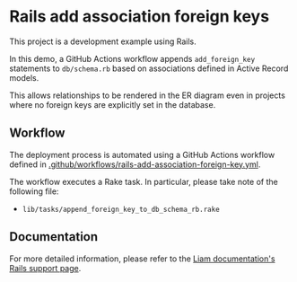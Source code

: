 # Rails add association foreign keys

This project is a development example using Rails.

In this demo, a GitHub Actions workflow appends `add_foreign_key` statements to `db/schema.rb` based on associations defined in Active Record models.

This allows relationships to be rendered in the ER diagram even in projects where no foreign keys are explicitly set in the database.

## Workflow

The deployment process is automated using a GitHub Actions workflow defined in [.github/workflows/rails-add-association-foreign-key.yml](/.github/workflows/rails-add-association-foreign-key.yml).

The workflow executes a Rake task. In particular, please take note of the following file:

- `lib/tasks/append_foreign_key_to_db_schema_rb.rake`

## Documentation

For more detailed information, please refer to the [Liam documentation's Rails support page](https://liambx.com/docs/parser/supported-formats/rails).
